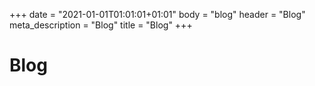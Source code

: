 +++
date = "2021-01-01T01:01:01+01:01"
body = "blog"
header = "Blog"
meta_description = "Blog"
title = "Blog"
+++

# Blog
